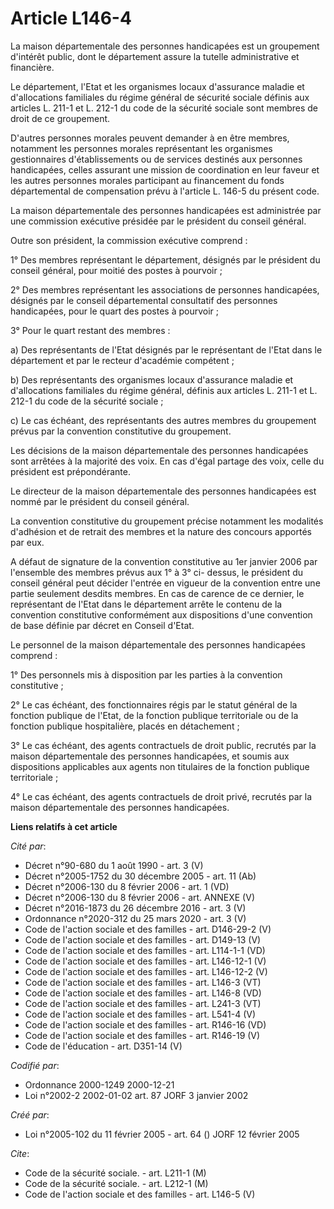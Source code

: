 # Article L146-4

La maison départementale des personnes handicapées est un groupement d'intérêt public, dont le département assure la tutelle
administrative et financière.

Le département, l'Etat et les organismes locaux d'assurance maladie et d'allocations familiales du régime général de sécurité
sociale définis aux articles L. 211-1 et L. 212-1 du code de la sécurité sociale sont membres de droit de ce groupement.

D'autres personnes morales peuvent demander à en être membres, notamment les personnes morales représentant les organismes
gestionnaires d'établissements ou de services destinés aux personnes handicapées, celles assurant une mission de coordination
en leur faveur et les autres personnes morales participant au financement du fonds départemental de compensation prévu à
l'article L. 146-5 du présent code.

La maison départementale des personnes handicapées est administrée par une commission exécutive présidée par le président du
conseil général.

Outre son président, la commission exécutive comprend :

1° Des membres représentant le département, désignés par le président du conseil général, pour moitié des postes à pourvoir ;

2° Des membres représentant les associations de personnes handicapées, désignés par le conseil départemental consultatif des
personnes handicapées, pour le quart des postes à pourvoir ;

3° Pour le quart restant des membres :

a) Des représentants de l'Etat désignés par le représentant de l'Etat dans le département et par le recteur d'académie
compétent ;

b) Des représentants des organismes locaux d'assurance maladie et d'allocations familiales du régime général, définis aux
articles L. 211-1 et L. 212-1 du code de la sécurité sociale ;

c) Le cas échéant, des représentants des autres membres du groupement prévus par la convention constitutive du groupement.

Les décisions de la maison départementale des personnes handicapées sont arrêtées à la majorité des voix. En cas d'égal
partage des voix, celle du président est prépondérante.

Le directeur de la maison départementale des personnes handicapées est nommé par le président du conseil général.

La convention constitutive du groupement précise notamment les modalités d'adhésion et de retrait des membres et la nature
des concours apportés par eux.

A défaut de signature de la convention constitutive au 1er janvier 2006 par l'ensemble des membres prévus aux 1° à 3° ci-
dessus, le président du conseil général peut décider l'entrée en vigueur de la convention entre une partie seulement desdits
membres. En cas de carence de ce dernier, le représentant de l'Etat dans le département arrête le contenu de la convention
constitutive conformément aux dispositions d'une convention de base définie par décret en Conseil d'Etat.

Le personnel de la maison départementale des personnes handicapées comprend :

1° Des personnels mis à disposition par les parties à la convention constitutive ;

2° Le cas échéant, des fonctionnaires régis par le statut général de la fonction publique de l'Etat, de la fonction publique
territoriale ou de la fonction publique hospitalière, placés en détachement ;

3° Le cas échéant, des agents contractuels de droit public, recrutés par la maison départementale des personnes handicapées,
et soumis aux dispositions applicables aux agents non titulaires de la fonction publique territoriale ;

4° Le cas échéant, des agents contractuels de droit privé, recrutés par la maison départementale des personnes handicapées.

**Liens relatifs à cet article**

_Cité par_:

  - Décret n°90-680 du 1 août 1990 - art. 3 (V)
  - Décret n°2005-1752 du 30 décembre 2005 - art. 11 (Ab)
  - Décret n°2006-130 du 8 février 2006 - art. 1 (VD)
  - Décret n°2006-130 du 8 février 2006 - art. ANNEXE (V)
  - Décret n°2016-1873 du 26 décembre 2016 - art. 3 (V)
  - Ordonnance n°2020-312 du 25 mars 2020 - art. 3 (V)
  - Code de l'action sociale et des familles - art. D146-29-2 (V)
  - Code de l'action sociale et des familles - art. D149-13 (V)
  - Code de l'action sociale et des familles - art. L114-1-1 (VD)
  - Code de l'action sociale et des familles - art. L146-12-1 (V)
  - Code de l'action sociale et des familles - art. L146-12-2 (V)
  - Code de l'action sociale et des familles - art. L146-3 (VT)
  - Code de l'action sociale et des familles - art. L146-8 (VD)
  - Code de l'action sociale et des familles - art. L241-3 (VT)
  - Code de l'action sociale et des familles - art. L541-4 (V)
  - Code de l'action sociale et des familles - art. R146-16 (VD)
  - Code de l'action sociale et des familles - art. R146-19 (V)
  - Code de l'éducation - art. D351-14 (V)

_Codifié par_:

  - Ordonnance 2000-1249 2000-12-21
  - Loi n°2002-2 2002-01-02 art. 87 JORF 3 janvier 2002

_Créé par_:

  - Loi n°2005-102 du 11 février 2005 - art. 64 () JORF 12 février 2005

_Cite_:

  - Code de la sécurité sociale. - art. L211-1 (M)
  - Code de la sécurité sociale. - art. L212-1 (M)
  - Code de l'action sociale et des familles - art. L146-5 (V)
